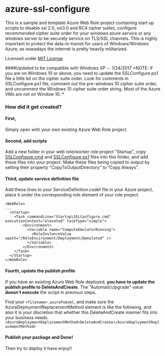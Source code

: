 # azure-ssl-configure
This is a sample and template Azure Web Role project containing start up scripts to disable ssl 2.0, ssl3.0 and RC4 cipher suites, configure recommended cipher suite order for your windows azure service or any windows server to be securely service on TLS/SSL channels. This is highly important to protect the data-in-transit for users of Windows/Windows Azure, as nowadays the internet is pretty heavily militarized.

Licensed under [MIT License](https://opensource.org/licenses/MIT)

####Updated to be compatible with Windows XP -- 1/24/2017
*NOTE: If you are on Windows 10 or above, you need to update the SSLConfigure.ps1 file a little bit on the cipher suite order. Look for comments in SSLConfigure.ps1 file, comment out the pre-windows 10 cipher suite order, and uncomment the Windows 10 cipher suite order string. Most of the Azure VMs are not on Window 10. *

### How did it get created? 
#### First, 
Simply open with your own existing Azure Web Role project.
#### Second, add scripts
Add a new folder in your web role/worker role project "Startup", copy [SSLConfigure.cmd](https://github.com/qinxgit/azure-ssl-configure/blob/master/AzureCloudServiceSample/WebRoleSample/Startup/SSLConfigure.cmd ) and [SSLConfigure.ps1](https://github.com/qinxgit/azure-ssl-configure/blob/master/AzureCloudServiceSample/WebRoleSample/Startup/SSLConfigure.ps1) files into this folder, and add these files into your project.
Make these files being copied to output by setting their property "CopyToOutputDirectory“ to ”Copy Always".
#### Third, update service definition file
Add these lines to your ServiceDefinition.csdef file in your Azure project, place it under the corresponding role element of your role project.
```
<WebRole>
...
  <Startup>
    <Task commandLine="Startup\SSLConfigure.cmd" executionContext="elevated" taskType="simple">
	    <Environment>
          <Variable name="ComputeEmulatorRunning">
            <RoleInstanceValue xpath="/RoleEnvironment/Deployment/@emulated" />
          </Variable>
        </Environment>
    </Task>
  </Startup>
</WebRole>
```
#### Fourth, update the publish profile
If you have an existing Azure Web Role deployed, **you have to update the publish profile to DeleteAndCreate**. The "AutomaticUpgrade" value **doesn't execute** the script in previous steps.

Find your `<filename>.azurePubxml`, and make sure the AzureDeploymentReplacementMethod element is like the following, and also it is your discretion that whether this DeleteAndCreate manner fits into your business needs. 
``<AzureDeploymentReplacementMethod>DeleteAndCreate</AzureDeploymentReplacementMethod>``

#### Publish your package and Done!

Then try to deploy it have enjoy!!
